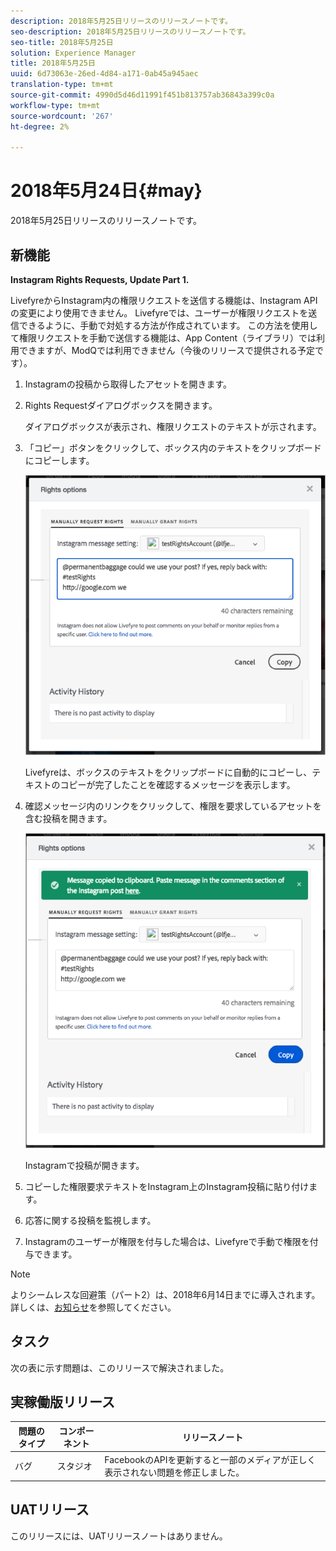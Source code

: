 ```yaml
---
description: 2018年5月25日リリースのリリースノートです。
seo-description: 2018年5月25日リリースのリリースノートです。
seo-title: 2018年5月25日
solution: Experience Manager
title: 2018年5月25日
uuid: 6d73063e-26ed-4d84-a171-0ab45a945aec
translation-type: tm+mt
source-git-commit: 4990d5d46d11991f451b813757ab36843a399c0a
workflow-type: tm+mt
source-wordcount: '267'
ht-degree: 2%

---
```



# 2018年5月24日{#may}

2018年5月25日リリースのリリースノートです。

## 新機能

**Instagram Rights Requests, Update Part 1.**

LivefyreからInstagram内の権限リクエストを送信する機能は、Instagram APIの変更により使用できません。 Livefyreでは、ユーザーが権限リクエストを送信できるように、手動で対処する方法が作成されています。 この方法を使用して権限リクエストを手動で送信する機能は、App Content（ライブラリ）では利用できますが、ModQでは利用できません（今後のリリースで提供される予定です）。

1. Instagramの投稿から取得したアセットを開きます。
1. Rights Requestダイアログボックスを開きます。

   ダイアログボックスが表示され、権限リクエストのテキストが示されます。

1. 「コピー」ボタンをクリックして、ボックス内のテキストをクリップボードにコピーします。

   ![](../assets/rr_insta_workaround1.png)

   Livefyreは、ボックスのテキストをクリップボードに自動的にコピーし、テキストのコピーが完了したことを確認するメッセージを表示します。

1. 確認メッセージ内のリンクをクリックして、権限を要求しているアセットを含む投稿を開きます。

   ![](../assets/rr_insta_workaround2.png)

   Instagramで投稿が開きます。

1. コピーした権限要求テキストをInstagram上のInstagram投稿に貼り付けます。
1. 応答に関する投稿を監視します。
1. Instagramのユーザーが権限を付与した場合は、Livefyreで手動で権限を付与できます。

>[!NOTE]
>
>よりシームレスな回避策（パート2）は、2018年6月14日までに導入されます。 詳しくは、[お知らせ](/help/using/c-anouncements.md#c_anouncements)を参照してください。

## タスク

次の表に示す問題は、このリリースで解決されました。

## 実稼働版リリース

| **問題のタイプ** | **コンポーネント** | **リリースノート** |
|---|---|---|
| バグ | スタジオ | FacebookのAPIを更新すると一部のメディアが正しく表示されない問題を修正しました。 |

## UATリリース

このリリースには、UATリリースノートはありません。
